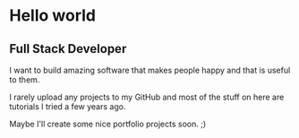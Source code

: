 <!--
**raiku-dev/raiku-dev** is a ✨ _special_ ✨ repository because its `README.md` (this file) appears on your GitHub profile.

Here are some ideas to get you started:

- 🔭 I’m currently working on ...
- 🌱 I’m currently learning ...
- 👯 I’m looking to collaborate on ...
- 🤔 I’m looking for help with ...
- 💬 Ask me about ...
- 📫 How to reach me: ...
- 😄 Pronouns: ...
- ⚡ Fun fact: ...
-->

# Hello world
## Full Stack Developer

I want to build amazing software that makes people happy and that is useful to them.

I rarely upload any projects to my GitHub and most of the stuff on here are tutorials I tried a few years ago.

Maybe I'll create some nice portfolio projects soon. ;)
